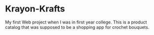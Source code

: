 # Krayon-Krafts
My first Web project when I was in first year college. This is a product catalog that was supposed to be a shopping app for crochet bouquets.
